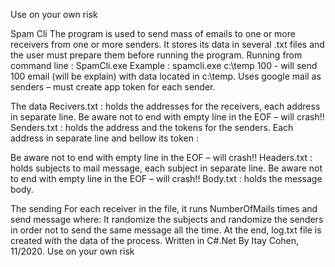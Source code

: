 Use on your own risk

Spam Cli
The program is used to send mass of emails to one or more receivers from one or more senders.
It stores its data in several .txt files and the user must prepare them before running the program.
Running from command line :
SpamCli.exe <Root directory: String> <NumberOfMails : Integer>
Example : spamcli.exe c:\temp 100  - will send 100 email (will be explain) with data located in c:\temp.
Uses google mail as senders – must create app token for each sender.

The data 
Recivers.txt :  holds the addresses for the receivers, each address in separate line. Be aware not to end with empty line in the EOF – will crash!!
Senders.txt : holds the address and the tokens for the senders. Each address in separate line and bellow its token :
 
Be aware not to end with empty line in the EOF – will crash!!
Headers.txt : holds subjects to mail message, each subject in separate line.  Be aware not to end with empty line in the EOF – will crash!!
Body.txt : holds the message body.

The sending
For each receiver in the file, it runs NumberOfMails times and send message where:
It randomize the subjects and randomize the senders in order not to send the same message all the time.
At the end, log.txt file is created with the data of the process.
Written in C#.Net By Itay Cohen, 11/2020.
Use on your own risk
